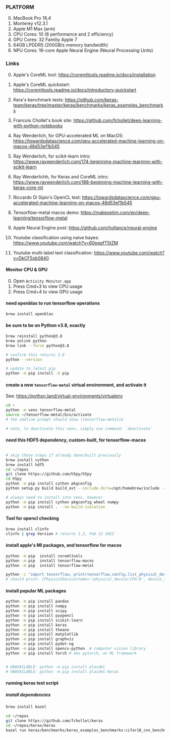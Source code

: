 ### PLATFORM 

0. MacBook Pro 18,4
0. Monterey v12.3.1
0. Apple M1 Max (arm)
0. CPU Cores: 10 (8 performance and 2 efficiency)
0. GPU Cores: 32 Familiy Apple 7
0. 64GB LPDDR5 (200GB/s memory bandwidth)
0. NPU Cores: 16-core Apple Neural Engine (Neural Processing Units)




### Links

0. Apple's CoreML tool: https://coremltools.readme.io/docs/installation
0. Apple's CoreML quickstart: https://coremltools.readme.io/docs/introductory-quickstart
0. Kera's benchmark tests: https://github.com/keras-team/keras/tree/master/keras/benchmarks/keras_examples_benchmarks
0. Francois Chollet's book site: https://github.com/fchollet/deep-learning-with-python-notebooks
0. Ray Wenderlich, for GPU-accelerated ML on MacOS: https://towardsdatascience.com/gpu-accelerated-machine-learning-on-macos-48d53ef1b545
0. Ray Wenderlich, for scikit-learn intro: https://www.raywenderlich.com/174-beginning-machine-learning-with-scikit-learn
0. Ray Wenderlichh, for Keras and CoreML intro: https://www.raywenderlich.com/188-beginning-machine-learning-with-keras-core-ml
0. Riccardo Di Sipio's OpenCL test: https://towardsdatascience.com/gpu-accelerated-machine-learning-on-macos-48d53ef1b545

0. Tensorflow-metal macos demo: https://makeoptim.com/en/deep-learning/tensorflow-metal
0. Apple Neural Engine post: https://github.com/hollance/neural-engine

0. Youtube classification using naive bayes: https://www.youtube.com/watch?v=60pqgfT5tZM
0. Youtube multi-label text classification: https://www.youtube.com/watch?v=DkCF5xb0840




#### Monitor CPU & GPU

0. Open `Activity Monitor.app`
0. Press Cmd+3 to view CPU usage
0. Press Cmd+4 to view GPU usage





#### need openblas to run tensorflow operations

````bash
brew install openblas

````




#### be sure to be on Python v3.8, exactly

````bash
brew reinstall python@3.8
brew unlink python
brew link --force python@3.8

# confirm this returns 3.8
python --version

# update to latest pip
python -m pip install -U pip

````



#### create a new `tensorflow-metal` virtual environment, and activate it

See: https://python.land/virtual-environments/virtualenv

````bash
cd ~
python -m venv tensorflow-metal
source ~/tensorflow-metal/bin/activate
# the cmdline prompt should show (tensorflow-metal)$

# note, to deactivate this venv, simply use command: `deactivate`

````



#### need this HDF5 dependency, custom-built, for tensorflow-macos

````bash

# skip these steps if already done/built previously
brew install cython
brew install hdf5
cd ~/repos
git clone https://github.com/h5py/h5py
cd h5py
python -m pip install cython pkgconfig
python setup.py build build_ext --include-dirs=/opt/homebrew/include --library-dirs=/opt/homebrew/lib

# always need to install into venv, however
python -m pip install cython pkgconfig wheel numpy
python -m pip install . --no-build-isolation

````


#### Tool for opencl checking

````bash
brew install clinfo
clinfo | grep Version # returns 1.2, Feb 12 2022

````




#### install apple's Ml packages, and tensorflow for macos

````bash
python -m pip  install coremltools
python -m pip  install tensorflow-macos
python -m pip  install tensorflow-metal

python -c "import tensorflow; print(tensorflow.config.list_physical_devices());"
# should print: [PhysicalDevice(name='/physical_device:CPU:0', device_type='CPU'), PhysicalDevice(name='/physical_device:GPU:0', device_type='GPU')]

````



#### install popular ML packages

````bash
python -m pip install pandas
python -m pip install numpy
python -m pip install scipy
python -m pip install pyopencl
python -m pip install scikit-learn
python -m pip install keras
python -m pip install theano
python -m pip install matplotlib
python -m pip install graphviz
python -m pip install pydot-ng
python -m pip install opencv-python  # computer vision library
python -m pip install torch # aka pytorch, an ML framework


# UNAVAILABLE: python -m pip install plaidml
# UNAVAILABLE: python -m pip install plaidml-keras

````



#### running keras test script


##### install dependencies

````bash
brew install bazel

````


````bash
cd ~/repos
git clone https://github.com/fchollet/keras
cd ~/repos/keras/keras
bazel run keras/benchmarks/keras_examples_benchmarks:cifar10_cnn_benchmark_test

````